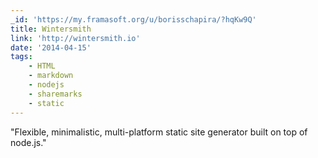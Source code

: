 ```yaml
---
_id: 'https://my.framasoft.org/u/borisschapira/?hqKw9Q'
title: Wintersmith
link: 'http://wintersmith.io'
date: '2014-04-15'
tags:
    - HTML
    - markdown
    - nodejs
    - sharemarks
    - static
---
```


<div class="markdown"><p>&quot;Flexible, minimalistic, multi-platform static site generator built on top of node.js.&quot;
</p></div>
